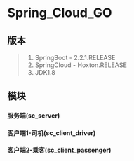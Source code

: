 # Spring_Cloud_GO 


## 版本
> 1. SpringBoot - 2.2.1.RELEASE
> 2. SpringCloud - Hoxton.RELEASE
> 3. JDK1.8

## 模块
#### 服务端(sc_server)


#### 客户端1-司机(sc_client_driver)


#### 客户端2-乘客(sc_client_passenger)





